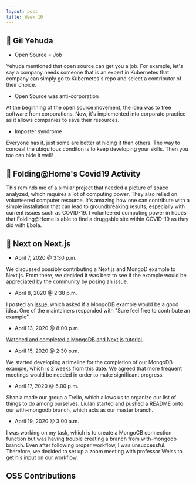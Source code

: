 ```yaml
---
layout: post
title: Week 10
---
```


:microphone: Gil Yehuda
---

- Open Source = Job

Yehuda mentioned that open source can get you a job. For example, let's say a company needs someone that is an expert in Kubernetes that company can simply go to Kubernetes's repo and select a contributor of their choice. 

- Open Source was anti-corporation

At the beginning of the open source movement, the idea was to free software from corporations. Now, it's implemented into corporate practice as it allows companies to save their resources.

- Imposter syndrome

Everyone has it, just some are better at hiding it than others. The way to conceal the ubiquitous conditon is to keep developing your skills. Then you too can hide it well!


:pill: Folding@Home's Covid19 Activity
---
This reminds me of a similar project that needed a picture of space analyzed, which requires a lot of computing power. They also relied on volunteered computer resource. It's amazing how one can contribute with a simple installation that can lead to groundbreaking results, especially with current issues such as COVID-19. I volunteered computing power in hopes that Folding@Home is able to find a druggable site within COVID-19 as they did with Ebola.

:scroll: Next on Next.js
---

- April 7, 2020 @ 3:30 p.m.

We discussed possibly contributing a Next.js and MongoD example to Next.js. From there, we decided it was best to see if the example would be appreciated by the community by posing an issue.

- April 8, 2020 @ 2:38 p.m.

I posted an [issue](https://github.com/zeit/next.js/issues/11756#issue-596777954), which asked if a MongoDB example would be a good idea. One of the maintainers responded with "Sure feel free to contribute an example".

- April 13, 2020 @ 8:00 p.m.

[Watched and completed a MongoDB and Next.js tutorial.](https://www.youtube.com/watch?v=ahAilJEe-_A&t=32s)

- April 15, 2020 @ 2:30 p.m. 

We started developing a timeline for the completion of our MongoDB example, which is 2 weeks from this date. We agreed that more frequent meetings would be needed in order to make significant progress.


- April 17, 2020 @ 5:00 p.m.

Shania made our group a Trello, which allows us to organize our list of things to do among ourselves. Liulan started and pushed a README onto our with-mongodb branch, which acts as our master branch.

- April 19, 2020 @ 3:00 a.m.

I was working on my task, which is to create a MongoCB connection function but was having trouble creating a branch from with-mongodb branch. Even after following proper workflow, I was unsuccessful. Therefore, we decided to set up a zoom meeting with professor Weiss to get his input on our workflow.


OSS Contributions
---
